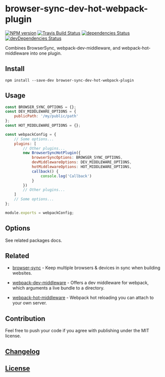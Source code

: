 # browser-sync-dev-hot-webpack-plugin

[![NPM version](https://img.shields.io/npm/v/browser-sync-dev-hot-webpack-plugin.svg)](https://www.npmjs.org/package/browser-sync-dev-hot-webpack-plugin) 
[![Travis Build Status](https://img.shields.io/travis/itgalaxy/browser-sync-dev-hot-webpack-plugin/master.svg?label=build)](https://travis-ci.org/itgalaxy/browser-sync-dev-hot-webpack-plugin) 
[![dependencies Status](https://david-dm.org/itgalaxy/browser-sync-dev-hot-webpack-plugin/status.svg)](https://david-dm.org/itgalaxy/browser-sync-dev-hot-webpack-plugin) 
[![devDependencies Status](https://david-dm.org/itgalaxy/browser-sync-dev-hot-webpack-plugin/dev-status.svg)](https://david-dm.org/itgalaxy/browser-sync-dev-hot-webpack-plugin?type=dev)

Combines BrowserSync, webpack-dev-middleware, and webpack-hot-middleware into one plugin.

## Install

```shell
npm install --save-dev browser-sync-dev-hot-webpack-plugin
```

## Usage

```js
const BROWSER_SYNC_OPTIONS = {};
const DEV_MIDDLEWARE_OPTIONS = {
    publicPath: '/my/public/path'
};
const HOT_MIDDLEWARE_OPTIONS = {};

const webpackConfig = {
    // Some options...
    plugins: [
        // Other plugins...
        new BrowserSyncHotPlugin({
            browserSyncOptions: BROWSER_SYNC_OPTIONS,
            devMiddlewareOptions: DEV_MIDDLEWARE_OPTIONS,
            hotMiddlewareOptions: HOT_MIDDLEWARE_OPTIONS,
            callback() {
                console.log('Callback')
            }
        })
        // Other plugins...
    ]
    // Some options...
};

module.exports = webpackConfig;
```

## Options

See related packages docs.

## Related

- [browser-sync](https://github.com/browsersync/browser-sync) - Keep multiple browsers & devices 
in sync when building websites.

- [webpack-dev-middleware](https://github.com/webpack/webpack-dev-middleware) - Offers a dev middleware for webpack, 
which arguments a live bundle to a directory.

- [webpack-hot-middleware](https://github.com/glenjamin/webpack-hot-middleware) - Webpack hot reloading 
you can attach to your own server.

## Contribution

Feel free to push your code if you agree with publishing under the MIT license.

## [Changelog](CHANGELOG.md)

## [License](LICENSE)
